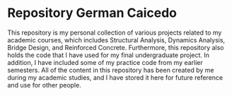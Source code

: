 # Repository German Caicedo
 This repository is my personal collection of various projects related to my academic courses, which includes Structural Analysis, Dynamics Analysis, Bridge Design, and Reinforced Concrete. Furthermore, this repository also holds the code that I have used for my final undergraduate project. In addition, I have included some of my practice code from my earlier semesters. All of the content in this repository has been created by me during my academic studies, and I have stored it here for future reference and use for other people.
